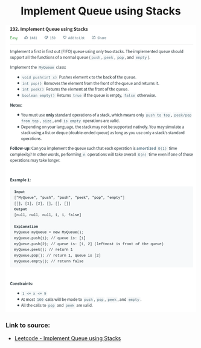 <h1 align="center">Implement Queue using Stacks</h1>

![alt text](https://github.com/matthew01lokiet/Algorithmic-exercises/blob/main/z_description_images/Stack/implement_queue_using_stacks.png?raw=true)

### Link to source: 
- <a href="https://leetcode.com/problems/implement-queue-using-stacks/">Leetcode - Implement Queue using Stacks</a>

